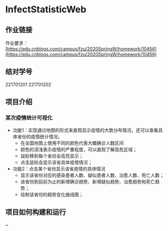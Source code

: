 # InfectStatisticWeb
## 作业链接
作业要求：[https://edu.cnblogs.com/campus/fzu/2020SpringW/homework/10456](https://edu.cnblogs.com/campus/fzu/2020SpringW/homework/10456)

## 结对学号
221701201
221701202

## 项目介绍
### 某次疫情统计可视化
- 功能1：实现通过地图的形式来直观显示疫情的大致分布情况，还可以查看具体省份的疫情统计情况。
    - 在全国地图上使用不同的颜色代表大概确诊人数区间
    - 颜色的深浅表示疫情的严重程度，可以直观了解高危区域；
    - 鼠标移到每个省份会高亮显示；
    - 点击鼠标会显示该省具体疫情情况；
- 功能2：点击某个省份显示该省疫情的具体情况
    - 显示该省份对应的感染患者人数、疑似患者人数、治愈人数、死亡人数；
    - 该省份到目前为止的新增确诊趋势、新增疑似趋势、治愈趋势和死亡趋势；
    - 绘制该省份的趋势变化曲线图；

## 项目如何构建和运行
~

